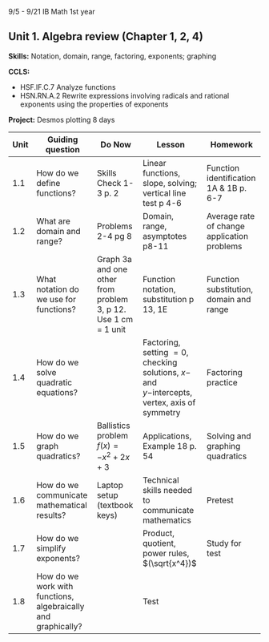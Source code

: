 

9/5 - 9/21 IB Math 1st year
## Unit 1. Algebra review (Chapter 1, 2, 4)
**Skills:** Notation, domain, range, factoring, exponents; graphing

**CCLS:**
- HSF.IF.C.7 Analyze functions
- HSN.RN.A.2 Rewrite expressions involving radicals and rational exponents using the properties of exponents

**Project:** Desmos plotting
8 days

|Unit | Guiding question | Do Now | Lesson | Homework |
|---|---|---|---|---|
| 1.1|How do we define functions?|Skills Check 1-3 p. 2|Linear functions, slope, solving; vertical line test p 4-6|Function identification 1A & 1B p. 6-7
1.2|What are domain and range?|Problems 2-4 pg 8|Domain, range, asymptotes p8-11|Average rate of change application problems
1.3| What notation do we use for functions?|Graph 3a and one other from problem 3, p 12. Use 1 cm = 1 unit| Function notation, substitution p 13, 1E|Function substitution, domain and range
1.4|How do we solve quadratic equations?||Factoring, setting $=0$, checking solutions, $x-$ and $y-$intercepts, vertex, axis of symmetry| Factoring practice
1.5|How do we graph quadratics?| Ballistics problem $f(x)=-x^2+2x+3$ | Applications, Example 18 p. 54| Solving and graphing quadratics
1.6| How do we communicate mathematical results?| Laptop setup (textbook keys) | Technical skills needed to communicate mathematics|Pretest
1.7|How do we simplify exponents?||Product, quotient, power rules, $(\sqrt{x^4})$|Study for test
1.8| How do we work with functions, algebraically and graphically? || Test


<!--stackedit_data:
eyJoaXN0b3J5IjpbMTU5NzQ0NTEyMCwyMTMyODQ2MTY3LC0xNz
E3MzIxMjY5LC0xMTQzMjU4MDE4LDE1OTM2MjIwNDcsMzEyNjkx
MDQ3LC00MzIyOTc0NDNdfQ==
-->
